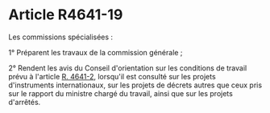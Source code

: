 # Article R4641-19

Les commissions spécialisées : 
  
  
1° Préparent les travaux de la commission générale ; 
  
  
2° Rendent les avis du Conseil d'orientation sur les conditions de travail prévu à l'article [R. 4641-2][1], lorsqu'il est consulté sur les projets d'instruments internationaux, sur les projets de décrets autres que ceux pris sur le rapport du ministre chargé du travail, ainsi que sur les projets d'arrêtés.

 [1]: /affichCodeArticle.do?cidTexte=LEGITEXT000006072050&idArticle=LEGIARTI000018493460&dateTexte=&categorieLien=cid